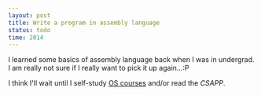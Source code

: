 ```yaml
---
layout: post
title: Write a program in assembly language
status: todo
time: 2014
---
```


I learned some basics of assembly language back when I was in undergrad. I am really not sure if I really want to pick it up again...:P

I think I'll wait until I self-study [OS courses](http://pdos.csail.mit.edu/6.828/2012/index.html) and/or read the *CSAPP*.